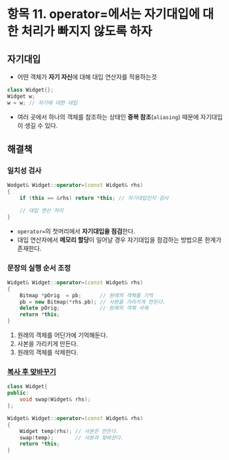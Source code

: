 # 항목 11. operator=에서는 자기대입에 대한 처리가 빠지지 않도록 하자
## 자기대입
- 어떤 객체가 **자기 자신**에 대해 대입 연산자를 적용하는것
```cpp
class Widget{};
Widget w;
w = w; // 자기에 대한 대입
```
- 여러 곳에서 하나의 객체를 참조하는 상태인 **중복 참조**(`aliasing`) 때문에 자기대입이 생길 수 있다.

## 해결책
### 일치성 검사
```cpp
Wodget& Widget::operator=(const Widget& rhs)
{
    if (this == &rhs) return *this; // 자기대입인지 검사

    // 대입 연산 처리
}
```
- `operator=`의 첫머리에서 **자기대입을 점검**한다.
- 대입 연산자에서 **메모리 할당**이 일어날 경우 자기대입을 점검하는 방법으론 한계가 존재한다.

### 문장의 실행 순서 조정
```cpp
Widget& Widget::operator=(const Widget& rhs)
{
    Bitmap *pOrig  = pb;      // 원래의 객체를 기억
    pb = new Bitmap(*rhs.pb); // 사본을 가리키게 만든다.
    delete pOrig;             // 원래의 객체 삭제
    return *this;
}
```
1. 원래의 객체를 어딘가에 기억해둔다.
2. 사본을 가리키게 만든다.
3. 원래의 객체를 삭제한다.

### [복사 후 맞바꾸기](/Chapter5/Item29.md)
```cpp
class Widget{
public:
    void swap(Widget& rhs);
};

Widget& Widget::operator=(const Widget& rhs)
{
    Widget temp(rhs); // 사본은 만든다.
    swap(temp);       // 사본과 맞바꾼다.
    return *this;
}
```